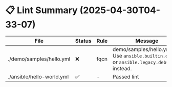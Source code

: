 # 📋 Lint Summary (2025-04-30T04-33-07)

| File | Status | Rule | Message |
|------|--------|------|---------|
| ./demo/samples/hello.yml | ❌ | fqcn | demo/samples/hello.yml:7:7 Use `ansible.builtin.debug` or `ansible.legacy.debug` instead. |
| ./ansible/hello-world.yml | ✅ | - | Passed lint |
